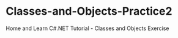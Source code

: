 Classes-and-Objects-Practice2
=============================

Home and Learn C#.NET Tutorial - Classes and Objects Exercise
